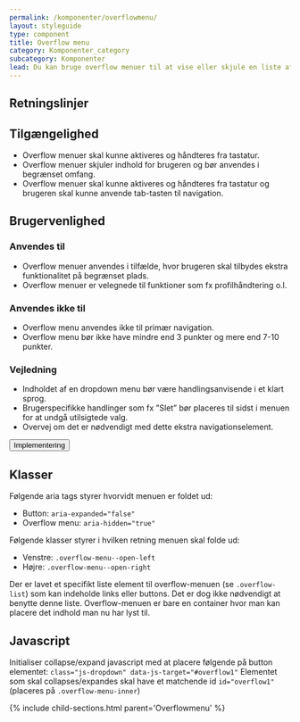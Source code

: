 ```yaml
---
permalink: /komponenter/overflowmenu/
layout: styleguide
type: component
title: Overflow menu
category: Komponenter_category
subcategory: Komponenter
lead: Du kan bruge overflow menuer til at vise eller skjule en liste af links eller knapper. Når brugeren klikker på menulinjen, folder listen sig ud. 
---
```

<h2 class="h3">Retningslinjer</h2>
<section>
  <h2 class="h4">Tilgængelighed</h2>
  <ul>
      <li>Overflow menuer skal kunne aktiveres og håndteres fra tastatur.</li>
      <li>Overflow menuer skjuler indhold for brugeren og bør anvendes i begrænset omfang. </li>
      <li>Overflow menuer skal kunne aktiveres og håndteres fra tastatur og brugeren skal kunne anvende tab-tasten til navigation. </li>
  </ul>
</section>
<section>
  <h2 class="h4">Brugervenlighed</h2>
  <h3 class="h5">Anvendes til</h3>
  <ul>
      <li>Overflow menuer anvendes i tilfælde, hvor brugeren skal tilbydes ekstra funktionalitet på begrænset plads.</li>
      <li>Overflow menuer er velegnede til funktioner som fx profilhåndtering o.l.</li>
  </ul>
  <h3 class="h5">Anvendes ikke til</h3>
  <ul>
      <li>Overflow menu anvendes ikke til primær navigation.</li>
      <li>Overflow menu bør ikke have mindre end 3 punkter og mere end 7-10 punkter.</li>
  </ul>
  <h3 class="h5">Vejledning</h3>                
  <ul>
      <li>Indholdet af en dropdown menu bør være handlingsanvisende i et klart sprog.</li>
      <li>Brugerspecifikke handlinger som fx ”Slet” bør placeres til sidst i menuen for at undgå utilsigtede valg.</li>
      <li>Overvej om det er nødvendigt med dette ekstra navigationselement.</li>
  </ul>
</section>

<div class="accordion-bordered mt-7">
  <button class="button-unstyled accordion-button" aria-expanded="false" aria-controls="overflow-docs">
    Implementering
  </button>
  <div id="overflow-docs" aria-hidden="true" class="accordion-content">
    <section>
        <h2 class="h4">Klasser</h2>
        <p>Følgende aria tags styrer hvorvidt menuen er foldet ud:</p>
        <ul>
          <li>Button: <code>aria-expanded="false"</code></li>
          <li>Overflow menu: <code>aria-hidden="true"</code></li>
        </ul>
        <p>Følgende klasser styrer i hvilken retning menuen skal folde ud:</p>
        <ul>
          <li>Venstre: <code>.overflow-menu--open-left</code></li>
          <li>Højre: <code>.overflow-menu--open-right</code></li>
        </ul>
        <p>Der er lavet et specifikt liste element til overflow-menuen (se <code>.overflow-list</code>) som kan indeholde links eller buttons. Det er dog ikke nødvendigt at benytte denne liste. Overflow-menuen er bare en container hvor man kan placere det indhold man nu har lyst til.</p>
        <h2 class="h4">Javascript</h2>
        <p>Initialiser collapse/expand javascript med at placere følgende på button elementet: <code>class="js-dropdown" data-js-target="#overflow1"</code>
        Elementet som skal collapses/expandes skal have et matchende id <code>id="overflow1"</code> (placeres på <code>.overflow-menu-inner</code>)</p>
    </section>
  </div>
</div>

{% include child-sections.html parent='Overflowmenu' %}
